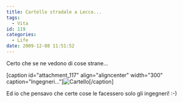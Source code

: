 ```yaml
---
title: Cartello stradale a Lecco...
tags:
  - Vita
id: 119
categories:
  - Life
date: 2009-12-08 11:51:52
---
```


Certo che se ne vedono di cose strane…

[caption id="attachment_117" align="aligncenter" width="300" caption="Ingegneri..."]![](/images/2009/12/051220091.jpg?w=300&amp;h=225 "Cartello")[/caption]

Ed io che pensavo che certe cose le facessero solo gli ingegneri! :-)
